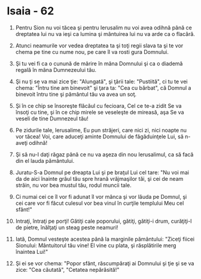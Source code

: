 # Isaia - 62

1. Pentru Sion nu voi tăcea şi pentru Ierusalim nu voi avea odihnă până ce dreptatea lui nu va ieşi ca lumina şi mântuirea lui nu va arde ca o flacără.

2. Atunci neamurile vor vedea dreptatea ta şi toţi regii slava ta şi te vor chema pe tine cu nume nou, pe care îl va rosti gura Domnului.

3. Şi tu vei fi ca o cunună de mărire în mâna Domnului şi ca o diademă regală în mâna Dumnezeului tău.

4. Şi nu ţi se va mai zice ţie: "Alungată", şi ţării tale: "Pustiită", ci tu te vei chema: "Întru tine am binevoit" şi ţara ta: "Cea cu bărbat", că Domnul a binevoit întru tine şi pământul tău va avea un soţ.

5. Şi în ce chip se însoreşte flăcăul cu fecioara, Cel ce te-a zidit Se va însoţi cu tine, şi în ce chip mirele se veseleşte de mireasă, aşa Se va veseli de tine Dumnezeul tău!

6. Pe zidurile tale, Ierusalime, Eu pun străjeri, care nici zi, nici noapte nu vor tăcea! Voi, care aduceţi aminte Domnului de făgăduinţele Lui, să n-aveţi odihnă!

7. Şi să nu-I daţi răgaz până ce nu va aşeza din nou Ierusalimul, ca să facă din el lauda pământului.

8. Juratu-S-a Domnul pe dreapta Lui şi pe braţul Lui cel tare: "Nu voi mai da de aici înainte grâul tău spre hrană vrăjmaşilor tăi, şi cei de neam străin, nu vor bea mustul tău, rodul muncii tale.

9. Ci numai cei ce îl vor fi adunat îl vor mânca şi vor lăuda pe Domnul, şi cei care vor fi făcut culesul vor bea vinul în curţile templului Meu cel sfânt!"

10. Intraţi, întraţi pe porţi! Gătiţi cale poporului, gătiţi, gătiţi-i drum, curăţiţi-l de pietre, înălţaţi un steag peste neamuri!

11. Iată, Domnul vesteşte acestea până la marginile pământului: "Ziceţi fiicei Sionului: Mântuitorul tău vine! El vine cu plata, şi răsplătirile merg înaintea Lui!"

12. Şi ei se vor chema: "Popor sfânt, răscumpăraţi ai Domnului şi ţie şi se va zice: "Cea căutată", "Cetatea nepărăsită!"


